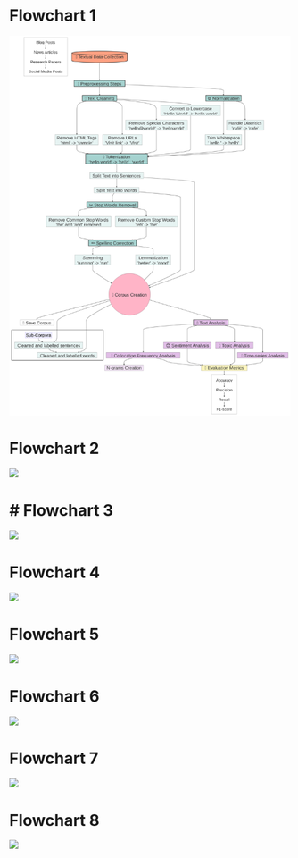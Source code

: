 # Flowchart 1 

<p align="center"><img src="/images/Horizon_Scanning_Mermaid_flowchart_Jupyter_Notebook.png?raw=true"></p>

# Flowchart 2

[![](https://mermaid.ink/img/pako:eNp1lNtuozAQhl_F8nWaAA6HcrFSA1n1Il2tWnYrLemFaybBWrBZY9qmVd69JoTUjbogWbbnm3_G48MbZrIAHONNJZ9ZSZVGWboWyHxXbv5DqppW_JVqLsUDurj4hq68PIMXjZIKqOBi-zDCg5XkmfwLYnQ5Gr3BOM9voZZPgO4aYJxWKDEBKdOg2jPSH8nr7GaFMrptERUF-nW7OieDPJHiCfq8-7S0RCv5DIrRFs7IML82GhWglFOmuObsXCvKM8VrdF9yDW1D2ahwpMiBWrj5vVQF-mqdR8LL70BoEAy-ooZ2MRQscU810bJ5NsJjUiNgxDTUSCq0gro2Qq99WgOTDEzqHgLy2jToStBq1_JRZkTMtsmGs_-ZiSljVUl2SBR9V_CvM_nvbPzo4B1Dfh56n4dkxNNBf-nmv3nb9WfJrPSUa6ZAnBacDr7LMdMbczArc8LQ6GkXMR1KvSTDZtjJn-ODQ9s9bhVtSvRTQaMkg7Y12oNtOMBW37P65KO_sJiFxSTWfHKcNwuzt_sUfizoh0dqeaeWampFXlrM0mKWxIrW_3iCazCXlhfmTr_1xjXWJdSwxrHpFrChXaXXeC32BqWdlnc7wXCsVQcTrGS3LXG8oVVrRl1TUA3mtpjM6xGBgmupboZH4_B2THBDxR8pT4gZ4vgNv-D4wvOnThiFjuf4cxJEUehP8A7HfjiNPMchXhRG0aUbRfsJfj0ouNN5MHcdJ_Adn4ROQMIJriQtQPWSetf0Ybe81SYsk2LDt_18pyozXWrdtPFs1punW67L7nHKZD1redE_bOXTZTALvCCiHoEgJNQnpGCP7mW08ebupggd16N4v9-_A_eKfW0?type=png)](https://mermaid.live/edit#pako:eNp1lNtuozAQhl_F8nWaAA6HcrFSA1n1Il2tWnYrLemFaybBWrBZY9qmVd69JoTUjbogWbbnm3_G48MbZrIAHONNJZ9ZSZVGWboWyHxXbv5DqppW_JVqLsUDurj4hq68PIMXjZIKqOBi-zDCg5XkmfwLYnQ5Gr3BOM9voZZPgO4aYJxWKDEBKdOg2jPSH8nr7GaFMrptERUF-nW7OieDPJHiCfq8-7S0RCv5DIrRFs7IML82GhWglFOmuObsXCvKM8VrdF9yDW1D2ahwpMiBWrj5vVQF-mqdR8LL70BoEAy-ooZ2MRQscU810bJ5NsJjUiNgxDTUSCq0gro2Qq99WgOTDEzqHgLy2jToStBq1_JRZkTMtsmGs_-ZiSljVUl2SBR9V_CvM_nvbPzo4B1Dfh56n4dkxNNBf-nmv3nb9WfJrPSUa6ZAnBacDr7LMdMbczArc8LQ6GkXMR1KvSTDZtjJn-ODQ9s9bhVtSvRTQaMkg7Y12oNtOMBW37P65KO_sJiFxSTWfHKcNwuzt_sUfizoh0dqeaeWampFXlrM0mKWxIrW_3iCazCXlhfmTr_1xjXWJdSwxrHpFrChXaXXeC32BqWdlnc7wXCsVQcTrGS3LXG8oVVrRl1TUA3mtpjM6xGBgmupboZH4_B2THBDxR8pT4gZ4vgNv-D4wvOnThiFjuf4cxJEUehP8A7HfjiNPMchXhRG0aUbRfsJfj0ouNN5MHcdJ_Adn4ROQMIJriQtQPWSetf0Ybe81SYsk2LDt_18pyozXWrdtPFs1punW67L7nHKZD1redE_bOXTZTALvCCiHoEgJNQnpGCP7mW08ebupggd16N4v9-_A_eKfW0)

# # Flowchart 3 

[![](https://mermaid.ink/img/pako:eNp9VF1v4jAQ_CuWJUQrUSAhfOWtpar6QE8VcKp0ysvimMRq4s3ZTluK-O-3CSVwV3Q8oGR3dnZ27M2OC4wlD3mrtVNauZDt2i6VuWyHbS1LZyBr7_etVqQjnSsd51BEmjGD6K6ejSzAKJ2wBbyzlfxw7B4csA0adqsh21plrys0O0susTRC2kOYhaESqK82VAQ3MeXXYOVXDWN3GSbsGa07wtkP-W7ZrXFKZA0HW0grwYiUPUMhTRNeolCQsScZKzhnqbXMMgmapF_Ssabp8usTe45v1ZDLQtaEsxQMCHfWqYE8rp7mbAWJZaBj9nMxbyB_NSBXbdo0mKF-kzQS1dfSHLI5vksjyIoj5pH4sgpxr0AYRfM3zCuj8rxKvaTKSVuA-Kpa4avU6hOcQn1pzOrgGxHLIlPupEFpUvGCJraMDnMptZO6ObWlw-IrWU8O2UUXQX_3cIZ5jvpQfCSTB_mVY3N6Jr3_0Vy6M9K4FPXgtRQSfEeOVXoXdDvZA5r8AK3uqUGSb-tjdLKwl_1I7MkPGlnl9Nfc5MZvLJT4Fp1hlqGodbMHI3-X5Nf2H9QMTVFebL1GfD21htqqk2oZn_Yn0rzDc2lyUDFt7a4qini9sREP6TGWGygzF_FI72swlA6XWy146EwpO9xgmaQ83EBm6a0saOsk3arEQH6E0MY4NE-HD0P9fejwAvQvWosjhF55uOMfPLzxhuNuEPSHXhAMJuPxZNjhWx76_e408D1_FEymA38y9oJ9h3_WDF7X9_r0o4rpJPAG_WmHZwixNBWl2xZV20RZR23Jo41KqnhpMgqnzhU27PWqdDdRLi3XXYF5z6qY1tKlb9NRb-SPJuAP5Gg8gOFgEIu1N51s_MDbxOO-5wPf7_d_AMoLl28?type=png)](https://mermaid.live/edit#pako:eNp9VF1v4jAQ_CuWJUQrUSAhfOWtpar6QE8VcKp0ysvimMRq4s3ZTluK-O-3CSVwV3Q8oGR3dnZ27M2OC4wlD3mrtVNauZDt2i6VuWyHbS1LZyBr7_etVqQjnSsd51BEmjGD6K6ejSzAKJ2wBbyzlfxw7B4csA0adqsh21plrys0O0susTRC2kOYhaESqK82VAQ3MeXXYOVXDWN3GSbsGa07wtkP-W7ZrXFKZA0HW0grwYiUPUMhTRNeolCQsScZKzhnqbXMMgmapF_Ssabp8usTe45v1ZDLQtaEsxQMCHfWqYE8rp7mbAWJZaBj9nMxbyB_NSBXbdo0mKF-kzQS1dfSHLI5vksjyIoj5pH4sgpxr0AYRfM3zCuj8rxKvaTKSVuA-Kpa4avU6hOcQn1pzOrgGxHLIlPupEFpUvGCJraMDnMptZO6ObWlw-IrWU8O2UUXQX_3cIZ5jvpQfCSTB_mVY3N6Jr3_0Vy6M9K4FPXgtRQSfEeOVXoXdDvZA5r8AK3uqUGSb-tjdLKwl_1I7MkPGlnl9Nfc5MZvLJT4Fp1hlqGodbMHI3-X5Nf2H9QMTVFebL1GfD21htqqk2oZn_Yn0rzDc2lyUDFt7a4qini9sREP6TGWGygzF_FI72swlA6XWy146EwpO9xgmaQ83EBm6a0saOsk3arEQH6E0MY4NE-HD0P9fejwAvQvWosjhF55uOMfPLzxhuNuEPSHXhAMJuPxZNjhWx76_e408D1_FEymA38y9oJ9h3_WDF7X9_r0o4rpJPAG_WmHZwixNBWl2xZV20RZR23Jo41KqnhpMgqnzhU27PWqdDdRLi3XXYF5z6qY1tKlb9NRb-SPJuAP5Gg8gOFgEIu1N51s_MDbxOO-5wPf7_d_AMoLl28)

# Flowchart 4 

[![](https://mermaid.ink/img/pako:eNqNVm1P4zgQ_itWJESRGqAv0DbfgLvd1ansItoT0qn3wXUmqQ_HztpOS0H97zd2aJOyTZd8Shw_4_HMM8_MW8BUDEEUnJy8ccltRN5O7QIyOI1OE6XB2NPN5uRkJmcy4zLOaD6ThGilbGsKL5b8QS0ld0oIYJYrSaiMyYNWDIzhMj1zm6OIMyVbCSUJDRMuILSIPHMmCT4tb2KiCo2gs3JtDxLj_zk18P4PEbdCpSRXxprd2g4RGiV47HDmZ0E1hNpUu1rfYWUI1ZYzAUfBEjfmNAddYR_BANVsQfz6AbTDzZV6riATxTgVJIOY00aH5xqDZhzYrri19SNvGI0h44z8heGRVHzq0K9qCVpmIC15hFxp24DyqeByqTirxfaHFFwC-aJ0kTUAmcqc9e3f1oOGfJdyMrGQNwLT6qAxlWlBUyDoB156y5ZfQOJ9X4X0xLsTQGUjaI4MzXa_fPIytfTu5eBzcregmjJbT-QHG6CRdPqgkW_T-zGZ0tR4vv_9OG40whaUS-fOM8jPH3SnJObQuqP8Za0iY7UCzepl8AsJRFwjutIZFfyVuqo8HKOVBskW9WMnFq9Ddcxf3cmuLpuvBez5vcJqe9DGNzQhPJxTpjlWmtnbsGcmRw-4CKmw-0ammmeZM_K04BawEBk0G2HFDt2aujgfvbWTu7075wKLzp3lVIlwibE2yG70DAxRmqyUjhvTW3J3d_zEqpw8OQDxXKGigZ5UHuTVHVYWiujT54_chxfGqoxUXhy3ETKuUQfDl4zqumhZKIPvuD3Gd4zmsYhaDbDvTlwwnzwfCIznLdLWKUrWTDa3129p9Flws81zqQA3KIhrww_2jFKpq7y4ok9QR-k7hqCCY3tDYSYxIAvRT4w7Nj6SKpRZohL_gbL2Hza2KjYP5QL5qprFuBDCwLoWktYE-cS9IH_wea8PaEgLQbXPDxI-NBkKdM3KVOV4g09acC1hL61OVIRQzCeSfNHws0CKrw-Z2TVBFC9tQ8OzfN8RvEs4QcnGAjniTpk0CaWZGv57mGqa_RZrF3UMWCzE599h8E1ifmJYglB5DX9L01AlYUnJe9QA0exyxbM_sYKLMmL3YHWlZR81HsPkrlrn9w1jBXaYdX0NOyXjpl5Jvl4YFaK-8qVDJkztlBUzp_PC_Pu-49i8Qb0OVA0Z-T0thy1SbQFSGjya-wTjl6_DmJut_dY9ZQs3G4yxuJpbr1ZzVasYH2sy1dgGD0Jq48-80CpTcxDwguVpd9efFKhBet2g54Lnc4U6UhthsHcuOaxcFXulqAZSpzPPeLXVWdAOMsAeyWMcft8cdhb4wXcWRPgaQ0ILYWfBTG5mEjfTwqrJWrIgsrqAdqBVkS6CKEEdwK8ixykVsOU5Zm-34NRnlb4v52s_ZreDnMp_cDTZbsHPIHoLXoIo7FwNzvv9y6tOv98bDgbDq3awDqLu5fmo3-10r_vDUa87HHT6m3bw6i10zrudS3wQMRr2O73LUTsQCgdG7Uzade6OTZHNeCzGK-GpWy-0wOWFtbmJLi7c7_OU20UxP8ex7sLw2JF5sRxdX1x3r4e024PrQY9e9Xoxm3dGw6Tb7yTx4LLTpcFms_kfKuTEIg?type=png)](https://mermaid.live/edit#pako:eNqNVm1P4zgQ_itWJESRGqAv0DbfgLvd1ansItoT0qn3wXUmqQ_HztpOS0H97zd2aJOyTZd8Shw_4_HMM8_MW8BUDEEUnJy8ccltRN5O7QIyOI1OE6XB2NPN5uRkJmcy4zLOaD6ThGilbGsKL5b8QS0ld0oIYJYrSaiMyYNWDIzhMj1zm6OIMyVbCSUJDRMuILSIPHMmCT4tb2KiCo2gs3JtDxLj_zk18P4PEbdCpSRXxprd2g4RGiV47HDmZ0E1hNpUu1rfYWUI1ZYzAUfBEjfmNAddYR_BANVsQfz6AbTDzZV6riATxTgVJIOY00aH5xqDZhzYrri19SNvGI0h44z8heGRVHzq0K9qCVpmIC15hFxp24DyqeByqTirxfaHFFwC-aJ0kTUAmcqc9e3f1oOGfJdyMrGQNwLT6qAxlWlBUyDoB156y5ZfQOJ9X4X0xLsTQGUjaI4MzXa_fPIytfTu5eBzcregmjJbT-QHG6CRdPqgkW_T-zGZ0tR4vv_9OG40whaUS-fOM8jPH3SnJObQuqP8Za0iY7UCzepl8AsJRFwjutIZFfyVuqo8HKOVBskW9WMnFq9Ddcxf3cmuLpuvBez5vcJqe9DGNzQhPJxTpjlWmtnbsGcmRw-4CKmw-0ammmeZM_K04BawEBk0G2HFDt2aujgfvbWTu7075wKLzp3lVIlwibE2yG70DAxRmqyUjhvTW3J3d_zEqpw8OQDxXKGigZ5UHuTVHVYWiujT54_chxfGqoxUXhy3ETKuUQfDl4zqumhZKIPvuD3Gd4zmsYhaDbDvTlwwnzwfCIznLdLWKUrWTDa3129p9Flws81zqQA3KIhrww_2jFKpq7y4ok9QR-k7hqCCY3tDYSYxIAvRT4w7Nj6SKpRZohL_gbL2Hza2KjYP5QL5qprFuBDCwLoWktYE-cS9IH_wea8PaEgLQbXPDxI-NBkKdM3KVOV4g09acC1hL61OVIRQzCeSfNHws0CKrw-Z2TVBFC9tQ8OzfN8RvEs4QcnGAjniTpk0CaWZGv57mGqa_RZrF3UMWCzE599h8E1ifmJYglB5DX9L01AlYUnJe9QA0exyxbM_sYKLMmL3YHWlZR81HsPkrlrn9w1jBXaYdX0NOyXjpl5Jvl4YFaK-8qVDJkztlBUzp_PC_Pu-49i8Qb0OVA0Z-T0thy1SbQFSGjya-wTjl6_DmJut_dY9ZQs3G4yxuJpbr1ZzVasYH2sy1dgGD0Jq48-80CpTcxDwguVpd9efFKhBet2g54Lnc4U6UhthsHcuOaxcFXulqAZSpzPPeLXVWdAOMsAeyWMcft8cdhb4wXcWRPgaQ0ILYWfBTG5mEjfTwqrJWrIgsrqAdqBVkS6CKEEdwK8ixykVsOU5Zm-34NRnlb4v52s_ZreDnMp_cDTZbsHPIHoLXoIo7FwNzvv9y6tOv98bDgbDq3awDqLu5fmo3-10r_vDUa87HHT6m3bw6i10zrudS3wQMRr2O73LUTsQCgdG7Uzade6OTZHNeCzGK-GpWy-0wOWFtbmJLi7c7_OU20UxP8ex7sLw2JF5sRxdX1x3r4e024PrQY9e9Xoxm3dGw6Tb7yTx4LLTpcFms_kfKuTEIg)

# Flowchart 5

[![](https://mermaid.ink/img/pako:eNqNV21z2jgQ_isa32RCZnAChoSXbyV3aecmaTuFu87ccB-EvDa6yJIryRDSyX-_lRyw3WKafkhB2md3tS_PLt8DpmIIpsHZ2felJIRLbqfEfyTk3K4hg_MpOV9RA-fd-unfVHO6EmDOD-J4lWueUb27VUJph_ttNouuo_EeWkks4MlWUkmS_CwyUzoGXQmNbnv4ryYnuITq-m48i6JJ7doAUzJueNPr3fQbKixoyxsizpXy-sX9h39ezs6WcikzLuOM5u5QK2U77gXkd2opQbAAZrmShMqYfNaKgTFcphdOeDrl6EcnoSShYcIFhBaRF06ls9LxKuaq0Ai6KM8akBjvXfgv9k53ZkKlJFfGmsPZAREaJXjscOZbQTWE2lRSnY-wNYTik5mAk2CJgjnNQVfYL2CAarYm_vwI2uFWSj1WkLlinAqSQcxpq8MrjUEzDmy33Nq6yXeMxpBxRv7E8Egq3mT0vdqAlhlIS75ArrRtQflUcLlRnNVi-0m6qiJ3ShdZC5CpzGnf33Y-a8gPKSdzC3krMK0M3VOZFjQFgn7go_fV8hNIvMpVSF94twKobAWtsEKzw5VPXqY23r0cfE5u11RTZuuJ_EEHaCw6fVTJh8XDPVnQ1Ph6_-vLfasStqZcOnceQb7d0K2SG9eYaMo_1ipyr7agWb0NfioCEdcKXemMCv5MXVcej9FWg2Trutm5pY4vYv7sLLu-bH8WsMfXDqvJoI4PqEJ4OKdMc-w00xBoqMnRAy5CKmxTyQIJMHNKvq65BWxEBu1KWHFAdxYuzidf7di-8eZcYNM5W46VkP4x1garGz0DQ5QmW2Th1vSWtXswP7cqJ18dgPhaoaKlPKk8Wle32FlIol_fbrIJL4xVGam8OK0jZFwjD4ZPOGzqpGWhDL6r7Xv8jNE8FVGrAZruxAXzyfOBwHjOsGwdo2TtxeZkvUirz4KbfZ5LBniHhLgz_OjMKJm6yotr-gR5lL5iCDJ4gtYgJjFgFaKfGHec6yRVSLNEJf4L0tp_ONiq2HwuD8h71U7GhRAGdrWQdOZYT9wT8g8-N-aAhrQQVPv8YMGHJkOCrmlZqBxf8EYNbiQ00upIRQjFfCLJnYZvBZb47piawxBE8tI2NDzLm47gW8I5UjY2yAl3yqRJKNXU8B_DVNPsl1i7rmPAYiM-_gqDnyTmJ4YNCJXX8DOahioJy5J8QA4Q7S5XdfYHdnBRRuwBrK647EeOxzC5p9br-x1jBU6YXf0MJyXjpt5Jvl8YFaJ-ctcnc6YOzIqZ03lh_n2VOLVvUM8D1UDG-l6UyxapRICUCk_mPsH45bsw5mavv_NA2drtBvfYXO2jV6uVqnWMjzVZaByDRyG19WdVaJWpFQh4wva0h-fPi8ytwy18Lni-UsgjtRUGZ-eGw9Z1sWeKaiF1PPOIT9teBN0gA5yRPMbd3-_vy8Dv9ctgih9jSGgh7DLA9XcpUZgWVs13kgVTqwvoBloV6TqYJsgD-K3IcUsFHHmusvciuPVZpR_Knxf-V0Y3yKn8B1eTvQh-Dabfg6dgGvavR5fDYe-6PxwOxqPR-Lob7IJp1LucDKN-dDMcTwbReNQfvnSDZ6-hfxn13Q8CREzGw_6gN-kGQuHCqJ1Ku8ud2RSrGc1ivBKeuvNCCzxeW5ub6dWVu75MuV0Xq0tc664Mj10xrzeTm6ub6GZMowHcjAb0ejCI2ao_GSfRsJ_Eo14_osHLy8v_cQALnw?type=png)](https://mermaid.live/edit#pako:eNqNV21z2jgQ_isa32RCZnAChoSXbyV3aecmaTuFu87ccB-EvDa6yJIryRDSyX-_lRyw3WKafkhB2md3tS_PLt8DpmIIpsHZ2felJIRLbqfEfyTk3K4hg_MpOV9RA-fd-unfVHO6EmDOD-J4lWueUb27VUJph_ttNouuo_EeWkks4MlWUkmS_CwyUzoGXQmNbnv4ryYnuITq-m48i6JJ7doAUzJueNPr3fQbKixoyxsizpXy-sX9h39ezs6WcikzLuOM5u5QK2U77gXkd2opQbAAZrmShMqYfNaKgTFcphdOeDrl6EcnoSShYcIFhBaRF06ls9LxKuaq0Ai6KM8akBjvXfgv9k53ZkKlJFfGmsPZAREaJXjscOZbQTWE2lRSnY-wNYTik5mAk2CJgjnNQVfYL2CAarYm_vwI2uFWSj1WkLlinAqSQcxpq8MrjUEzDmy33Nq6yXeMxpBxRv7E8Egq3mT0vdqAlhlIS75ArrRtQflUcLlRnNVi-0m6qiJ3ShdZC5CpzGnf33Y-a8gPKSdzC3krMK0M3VOZFjQFgn7go_fV8hNIvMpVSF94twKobAWtsEKzw5VPXqY23r0cfE5u11RTZuuJ_EEHaCw6fVTJh8XDPVnQ1Ph6_-vLfasStqZcOnceQb7d0K2SG9eYaMo_1ipyr7agWb0NfioCEdcKXemMCv5MXVcej9FWg2Trutm5pY4vYv7sLLu-bH8WsMfXDqvJoI4PqEJ4OKdMc-w00xBoqMnRAy5CKmxTyQIJMHNKvq65BWxEBu1KWHFAdxYuzidf7di-8eZcYNM5W46VkP4x1garGz0DQ5QmW2Th1vSWtXswP7cqJ18dgPhaoaKlPKk8Wle32FlIol_fbrIJL4xVGam8OK0jZFwjD4ZPOGzqpGWhDL6r7Xv8jNE8FVGrAZruxAXzyfOBwHjOsGwdo2TtxeZkvUirz4KbfZ5LBniHhLgz_OjMKJm6yotr-gR5lL5iCDJ4gtYgJjFgFaKfGHec6yRVSLNEJf4L0tp_ONiq2HwuD8h71U7GhRAGdrWQdOZYT9wT8g8-N-aAhrQQVPv8YMGHJkOCrmlZqBxf8EYNbiQ00upIRQjFfCLJnYZvBZb47piawxBE8tI2NDzLm47gW8I5UjY2yAl3yqRJKNXU8B_DVNPsl1i7rmPAYiM-_gqDnyTmJ4YNCJXX8DOahioJy5J8QA4Q7S5XdfYHdnBRRuwBrK647EeOxzC5p9br-x1jBU6YXf0MJyXjpt5Jvl8YFaJ-ctcnc6YOzIqZ03lh_n2VOLVvUM8D1UDG-l6UyxapRICUCk_mPsH45bsw5mavv_NA2drtBvfYXO2jV6uVqnWMjzVZaByDRyG19WdVaJWpFQh4wva0h-fPi8ytwy18Lni-UsgjtRUGZ-eGw9Z1sWeKaiF1PPOIT9teBN0gA5yRPMbd3-_vy8Dv9ctgih9jSGgh7DLA9XcpUZgWVs13kgVTqwvoBloV6TqYJsgD-K3IcUsFHHmusvciuPVZpR_Knxf-V0Y3yKn8B1eTvQh-Dabfg6dgGvavR5fDYe-6PxwOxqPR-Lob7IJp1LucDKN-dDMcTwbReNQfvnSDZ6-hfxn13Q8CREzGw_6gN-kGQuHCqJ1Ku8ud2RSrGc1ivBKeuvNCCzxeW5ub6dWVu75MuV0Xq0tc664Mj10xrzeTm6ub6GZMowHcjAb0ejCI2ao_GSfRsJ_Eo14_osHLy8v_cQALnw)

# Flowchart 6

[![](https://mermaid.ink/img/pako:eNqNVlFT2zgQ_isaP4WZGOIEAs4bTUs7N9BjSG46c8OLIq9tHbLkrmRoyvDfb-VAolAbgJdY2m93tft9Kz1GwmQQzaJK6qzi9a1mDI1xg8ESfjn2mTvO5kYpEE4azbjO2DUaAdZKXRwcePPZTAqjBzlnOY9zqSB2BKUtv8nYoPWxMA0S6mCztgfJaH_FLTzvEeKTMgWrjXV2u7ZFxNYomXmc_dlwhBjtzmrwHR4s4-ikUPAmWJNhzWvAHfYGLHAUJWvXO9AetzLmbgdZGCG5YhVkkvcmvEKqmvVg9yCdC0OeC55BJQX7i8qjufpQ0K_mHlBXoB27gdqg60G1rZD63kgR1PZvraQGdmGwqXqAwlTeu9218Bqh3nadLRzUnZ0UptgFavkzV8C1Z0r3uYhp1XarbUFl7tsQNbSVnZccuXBhO175ACTqYKeTb8urS7bkRS9WlFxqn8Ud6E4P_9xc9oKpjHchaG409cV5WHt0Z9ileQAUIbVf-fBCiUuQRekCDhusuJK_uVdcd-EeELQow-jfiGPKx_4suUBJAuhNPDfahdAlyqry0B-ldECqEL35iibIc-nL9maafrSEkRa1IgFsKyQ11WhBTKPDQH-6nsZcufcc_TCY9TqxJJOYV6bRLm7qQMDO1Bska5vOVQ9TeTdB5iQVGos7N70JkEUsJNJc6nbUkEX1AUdCyXplOGZEQBt0gxSj1CYlxM207j6K9YZEfRB79CVRtyzopSrCXuaXZE6tf9X-PzRig4uAMqsby-YIIahr0j0D2uae01xcW9k5cDYD-yX6oJ0aOY1T_oxhNMhzkhNkLIMa_BimbrkSWGFo2jKTtx802_6jku2Keb1ZYF9N_0xulLKwDmoy8FSW7Vx-lfPedYBQNIpjS22SWmwrGXKCZFXTCT7owder4hh0cuBvayPaCrMLhJ8NqWvd5WZ7F9IYJHVYWdX7idBZ4gWgBPtWOs-zEDZuAvz3uEBevYt1ZYgB92Dw7j0M_dLUnwzuQZk6wH_iRWzyeKPoKxo_qj_lrXoGX0j3zaZiV-BwNztf3xZUJn_UUAfnQjR0Ra3DNbouhbT7uiCpC65UuHKRsIUwCC3ho2FUAQ1-mdFj7NFb3UbEzQpuoxn9zCDnjXK30a1-IlPeOLNYaxHNHDYwjNA0RRnNcqIrfTU1vamAbgLfgBcTeqM4g1eb11776BtGNdf_0hX8YkKf0ewx-hXN4iQ9OUxHk7N0ckb_6el4GK1pOZ0enkyTdJqcpiej02T8NIx-tw6Sw3Eyor-T5Dg9O04mo3QYKUOvG_Qe3br2UQuqOUWlkuay8OsNKlounavt7OjIbx8W0pXN6pDeIEdWZr7k5X06PZqOp2d8PIHp6YSfTCaZWCXpWT4-TvLsdJSMefT09PQ_zLJN0Q?type=png)](https://mermaid.live/edit#pako:eNqNVlFT2zgQ_isaP4WZGOIEAs4bTUs7N9BjSG46c8OLIq9tHbLkrmRoyvDfb-VAolAbgJdY2m93tft9Kz1GwmQQzaJK6qzi9a1mDI1xg8ESfjn2mTvO5kYpEE4azbjO2DUaAdZKXRwcePPZTAqjBzlnOY9zqSB2BKUtv8nYoPWxMA0S6mCztgfJaH_FLTzvEeKTMgWrjXV2u7ZFxNYomXmc_dlwhBjtzmrwHR4s4-ikUPAmWJNhzWvAHfYGLHAUJWvXO9AetzLmbgdZGCG5YhVkkvcmvEKqmvVg9yCdC0OeC55BJQX7i8qjufpQ0K_mHlBXoB27gdqg60G1rZD63kgR1PZvraQGdmGwqXqAwlTeu9218Bqh3nadLRzUnZ0UptgFavkzV8C1Z0r3uYhp1XarbUFl7tsQNbSVnZccuXBhO175ACTqYKeTb8urS7bkRS9WlFxqn8Ud6E4P_9xc9oKpjHchaG409cV5WHt0Z9ileQAUIbVf-fBCiUuQRekCDhusuJK_uVdcd-EeELQow-jfiGPKx_4suUBJAuhNPDfahdAlyqry0B-ldECqEL35iibIc-nL9maafrSEkRa1IgFsKyQ11WhBTKPDQH-6nsZcufcc_TCY9TqxJJOYV6bRLm7qQMDO1Bska5vOVQ9TeTdB5iQVGos7N70JkEUsJNJc6nbUkEX1AUdCyXplOGZEQBt0gxSj1CYlxM207j6K9YZEfRB79CVRtyzopSrCXuaXZE6tf9X-PzRig4uAMqsby-YIIahr0j0D2uae01xcW9k5cDYD-yX6oJ0aOY1T_oxhNMhzkhNkLIMa_BimbrkSWGFo2jKTtx802_6jku2Keb1ZYF9N_0xulLKwDmoy8FSW7Vx-lfPedYBQNIpjS22SWmwrGXKCZFXTCT7owder4hh0cuBvayPaCrMLhJ8NqWvd5WZ7F9IYJHVYWdX7idBZ4gWgBPtWOs-zEDZuAvz3uEBevYt1ZYgB92Dw7j0M_dLUnwzuQZk6wH_iRWzyeKPoKxo_qj_lrXoGX0j3zaZiV-BwNztf3xZUJn_UUAfnQjR0Ra3DNbouhbT7uiCpC65UuHKRsIUwCC3ho2FUAQ1-mdFj7NFb3UbEzQpuoxn9zCDnjXK30a1-IlPeOLNYaxHNHDYwjNA0RRnNcqIrfTU1vamAbgLfgBcTeqM4g1eb11776BtGNdf_0hX8YkKf0ewx-hXN4iQ9OUxHk7N0ckb_6el4GK1pOZ0enkyTdJqcpiej02T8NIx-tw6Sw3Eyor-T5Dg9O04mo3QYKUOvG_Qe3br2UQuqOUWlkuay8OsNKlounavt7OjIbx8W0pXN6pDeIEdWZr7k5X06PZqOp2d8PIHp6YSfTCaZWCXpWT4-TvLsdJSMefT09PQ_zLJN0Q)

# Flowchart 7

[![](https://mermaid.ink/img/pako:eNqNVt9v4jgQ_lesPLESaflRoPDW9m53daK7VeFU6dR7MM4k8eHYWduB0qr_-42dlpguYZenYM83Y89883leIqYSiGZRwWVS0PJREqKVsp0lPFnyB7WU3CghgFmuJKEyIXdaMTCGy-yTM57NOFOyk1KS0jjlAmKLSNxym4R0vIuFqjSCPtVrB5AE91fUwNseIq6FykipjDX7tT0iNkrwxOHMj4pqiLVprDrfYGsI1ZYzASfBEg1LWoJusPdggGqWE79-BO1wK6XWDWShGKeCFJBw2nrglcakGQe2W25tGPKK0QQKzshfmB5JxW8F_aI2oGUB0pJ7KJW2LShfCi43irMgt9-l4BLIZ6WrogXIVOG8v-927jSU-5KThYWyFZg1geZUZhXNgOA58NLvbPkJJN7sGqQn3o0AKltBK2Rosd_yxSvUxh-vBF-Tm5xqymxYyNDs6_J2TpY0M57Rf9_PQ7ODUKCRmzp0cqMkVsA6N_6oVpG52oJmIYl_KqFIApoqXVDBn6nrqeM33GqQLA_DLiweleqEP7vIrqvagrEc2PqtPwIb9PEVXQgP55Rpjn1iDgwOCaSkPYQvNS8KB3_IuQVsIAbtcFbt0Z2lWoM8eV8nQge3LQU2i4vl1IRwiVk2yErMChiiNNkqnbQWrebcPvzCqpI8OADxDKCihVZUHmXLDXYEit_DqZAGY8SMa1Se4z4qtChIc5TW6glerhQWOhbc2EBsLNTJd4yd4zdm81RGrYYPJ0kq5ovnE4H5vEbCOiUo2mnmbL1J63GDQ9ade4VCtjP8qNbXCtvUxTVrivpH3zAElTfFaJCQBEpwuol5tzmQTKE8EpX6PyhH_-GD1OTmrl4gX1S7iFZCGNgFKekskE_cC-mHMx_ot4asElR7WiHhY1PwsMTI7RJv8JsenJQXVK8DvHtdFfOFJJ81_KiQ4rtjbvaPF0Nts7HhRXl4ELxLvECpxQY5cZy6aBJqNwH-W5xpWvwSa_MQAxYbcf0rDH5JrE8CGxCqDPDXNItVGteUvEUNEO1Hbnj2J3ZwVWfsFqxuVOyDDLo0uauG_L5irMKXYReu4QvHuAk7yfcLo0KEK5_7ZMHUXlOxcrqszL9vFqfmBOoloHlIkd_LekgijQmQ2uHJ2qeYv3IXJ9y8--_cUpa7N32OzdX-ZGq1UkHH-FyTpab8OCQYW1aVVoVagYAnbE-7v_6iQg3SuxY9f1exYPTAV3PDYeu62CtFM0g6nVnj1bZoHXWjAvB95AkOpS8O_Rhh0xfwGM3wM4GUVsI-Ro_yFU1pZdViJ1k0s7qCbqRVleXRLEUdwH9VidMl4GPnmL1fxXHNKn1bj71--u1GJZX_4Ezx7gb_RrOX6Cmaxf3h9GzcGw9Go8mw1xtNLyfdaBfNLvpnl4PxxXQ46fdHg0Fv-NqNnr2H_tmg38PfcDqaTC4uL_rDbiQUTnraubS70oXNkM4YFhOW8sytV1rgcm5taWbn5277LOM2r1ZnOI-dG544Nueb6fh8PBhf0sEQxpMhHQ2HCVv1p5fp4KKfJpNef0Cj19fX_wEqPaM_?type=png)](https://mermaid.live/edit#pako:eNqNVt9v4jgQ_lesPLESaflRoPDW9m53daK7VeFU6dR7MM4k8eHYWduB0qr_-42dlpguYZenYM83Y89883leIqYSiGZRwWVS0PJREqKVsp0lPFnyB7WU3CghgFmuJKEyIXdaMTCGy-yTM57NOFOyk1KS0jjlAmKLSNxym4R0vIuFqjSCPtVrB5AE91fUwNseIq6FykipjDX7tT0iNkrwxOHMj4pqiLVprDrfYGsI1ZYzASfBEg1LWoJusPdggGqWE79-BO1wK6XWDWShGKeCFJBw2nrglcakGQe2W25tGPKK0QQKzshfmB5JxW8F_aI2oGUB0pJ7KJW2LShfCi43irMgt9-l4BLIZ6WrogXIVOG8v-927jSU-5KThYWyFZg1geZUZhXNgOA58NLvbPkJJN7sGqQn3o0AKltBK2Rosd_yxSvUxh-vBF-Tm5xqymxYyNDs6_J2TpY0M57Rf9_PQ7ODUKCRmzp0cqMkVsA6N_6oVpG52oJmIYl_KqFIApoqXVDBn6nrqeM33GqQLA_DLiweleqEP7vIrqvagrEc2PqtPwIb9PEVXQgP55Rpjn1iDgwOCaSkPYQvNS8KB3_IuQVsIAbtcFbt0Z2lWoM8eV8nQge3LQU2i4vl1IRwiVk2yErMChiiNNkqnbQWrebcPvzCqpI8OADxDKCihVZUHmXLDXYEit_DqZAGY8SMa1Se4z4qtChIc5TW6glerhQWOhbc2EBsLNTJd4yd4zdm81RGrYYPJ0kq5ovnE4H5vEbCOiUo2mnmbL1J63GDQ9ade4VCtjP8qNbXCtvUxTVrivpH3zAElTfFaJCQBEpwuol5tzmQTKE8EpX6PyhH_-GD1OTmrl4gX1S7iFZCGNgFKekskE_cC-mHMx_ot4asElR7WiHhY1PwsMTI7RJv8JsenJQXVK8DvHtdFfOFJJ81_KiQ4rtjbvaPF0Nts7HhRXl4ELxLvECpxQY5cZy6aBJqNwH-W5xpWvwSa_MQAxYbcf0rDH5JrE8CGxCqDPDXNItVGteUvEUNEO1Hbnj2J3ZwVWfsFqxuVOyDDLo0uauG_L5irMKXYReu4QvHuAk7yfcLo0KEK5_7ZMHUXlOxcrqszL9vFqfmBOoloHlIkd_LekgijQmQ2uHJ2qeYv3IXJ9y8--_cUpa7N32OzdX-ZGq1UkHH-FyTpab8OCQYW1aVVoVagYAnbE-7v_6iQg3SuxY9f1exYPTAV3PDYeu62CtFM0g6nVnj1bZoHXWjAvB95AkOpS8O_Rhh0xfwGM3wM4GUVsI-Ro_yFU1pZdViJ1k0s7qCbqRVleXRLEUdwH9VidMl4GPnmL1fxXHNKn1bj71--u1GJZX_4Ezx7gb_RrOX6Cmaxf3h9GzcGw9Go8mw1xtNLyfdaBfNLvpnl4PxxXQ46fdHg0Fv-NqNnr2H_tmg38PfcDqaTC4uL_rDbiQUTnraubS70oXNkM4YFhOW8sytV1rgcm5taWbn5277LOM2r1ZnOI-dG544Nueb6fh8PBhf0sEQxpMhHQ2HCVv1p5fp4KKfJpNef0Cj19fX_wEqPaM_)

# Flowchart 8

[![](https://mermaid.ink/img/pako:eNqNVm1T4zYQ_isazzDkmBjICyTk20HLXTvhypC0zLS5mVPktaMiSz5JJoQM_70rGWKFxrnLJ0faZ3e1L8_uOmIqgWgUHRysueR2RNaHdgE5HI7IYao0GHvYJtXRX1RzOhdg8G7tbqWd8Gcv2T0tnpycO7umORcrd_qbtKAPX15eDg5mciZzLpOcFjNJtFL2n1n07ehoCk-W_EItJVdKCGCWK0moTMitVgyM4TI7Ovo2i74iioxGnCnZSilJaZxyAbFF-Aenm-Cv5fVMVKkR-aE624IkeD-nBl7vEHEpVEYKZazZnG0QsVGCJw5nvpdUQ6xNLdX6AktDqLacCdgLlihY0AJ0jb0DA1SzBfHnO9AON1fqoYZMFONUkBwSThsdnmuMnHFgu-TWhiY_MppAzhn5HcMjqfgpo5_UI2iZg7TkDgqlbQPKp4LLR8VZENs_pOASyLXSZd4AZCp32t9uW7caik3eycRC0QjMakNjKrOSZkDQD3w0QneDxKtcjfTVdyWAykbQHGs131z55OXq0btXgM_J1YJqymyYyFDs8_RmTKY0M76s_7wbh2JbpkBjbepQyZWSmAHr1HhXrSJjtQTNwiL-XwpFEpSp0jkV_Jm6xtr9wqUGyRah2YlFV6lO-LOz7LqqyRhbAHt47Y9ABnV8RhXCwzllmmOfmC2B7QJC2tiGTzXPcwe_X3AL2EAMmuGs3KBbU_UAcu97HeFtvbYQ2CzOlmMTwiVG2WBVYlTAEKXJUumkMWlVzW3MT6wqyL0DEF8BVDSUFZU7q-UKOwIZ8H6fSYM2YsY1Ms9uHSVK5KR2pTF7ghdzhYmOBTc2IBsLVfBdxY7xG6O5L6JWwztPkpL55PlAYDwvsWAdE-TNZeZkvUiju4GTVed-RCJbGb6T6yuGrfPimjVF_qOvGILMi_MNCZUkUIDjTYw7zjmSKaRHolL_B-noX5xKdWxuqwPySTWTaCmEgVUQktYE64l7In3n8xZ_a8hKQbUvKyz42OAgDbVMVYEv-EkNjspzqh8CvBuxivlEkmsN30ss8dUuNZvhxZDbbGx4Xmw7gm-JJ0i12CB73KmSJqFSE-C_xJmm-Q-xdhFiwGIjPvwIg18S85PAIwhVBPhLmsUqjauSvEEOEM0u13X2K3ZwWUXsBqyuWewdDbowuaeG9f2RsRInwyo8wwnHuAk7yfcLo0KEJ9cdMmFqw6mYOV2U5uurxL49gXoKqAcp1ve0WpJILQKkUrg39ynGr1jFCTdv-ls3lC3cTB9jczWPTK3mKugYH2sy1ZTvhgRry7zUKldzEPCE7Wk3z5-UyEF61cDnbywWrB44NR85LF0Xe6aot0nHMw_4tKVfG6N2lANOSJ7gCrx2-Fnkd91ZNMLPBFJaCjuLZvLFC9PSqslKsmhkdQntSKsyW0SjFLkA_5UFbpiAA89V95sIbmxW6Ztqy_bLdjsqqPwb14o3EfwbjdbRUzSKO2eD437_9KzT7_eGg8HwrB2tolH39Pii3-10z_vDi153OOj0X9rRs9fQOe52TvGHiIthv9M7PW9HQuGyp51Kuyqc2QwrGs1izFKeufNSCzxeWFuY0cmJuz7OuF2U82NcyU4MT1xBLx4vzk_Ou-dD2u3B-aBHz3q9hM07F8O02--kyeC006URrvf_AbwUx50?type=png)](https://mermaid.live/edit#pako:eNqNVm1T4zYQ_isazzDkmBjICyTk20HLXTvhypC0zLS5mVPktaMiSz5JJoQM_70rGWKFxrnLJ0faZ3e1L8_uOmIqgWgUHRysueR2RNaHdgE5HI7IYao0GHvYJtXRX1RzOhdg8G7tbqWd8Gcv2T0tnpycO7umORcrd_qbtKAPX15eDg5mciZzLpOcFjNJtFL2n1n07ehoCk-W_EItJVdKCGCWK0moTMitVgyM4TI7Ovo2i74iioxGnCnZSilJaZxyAbFF-Aenm-Cv5fVMVKkR-aE624IkeD-nBl7vEHEpVEYKZazZnG0QsVGCJw5nvpdUQ6xNLdX6AktDqLacCdgLlihY0AJ0jb0DA1SzBfHnO9AON1fqoYZMFONUkBwSThsdnmuMnHFgu-TWhiY_MppAzhn5HcMjqfgpo5_UI2iZg7TkDgqlbQPKp4LLR8VZENs_pOASyLXSZd4AZCp32t9uW7caik3eycRC0QjMakNjKrOSZkDQD3w0QneDxKtcjfTVdyWAykbQHGs131z55OXq0btXgM_J1YJqymyYyFDs8_RmTKY0M76s_7wbh2JbpkBjbepQyZWSmAHr1HhXrSJjtQTNwiL-XwpFEpSp0jkV_Jm6xtr9wqUGyRah2YlFV6lO-LOz7LqqyRhbAHt47Y9ABnV8RhXCwzllmmOfmC2B7QJC2tiGTzXPcwe_X3AL2EAMmuGs3KBbU_UAcu97HeFtvbYQ2CzOlmMTwiVG2WBVYlTAEKXJUumkMWlVzW3MT6wqyL0DEF8BVDSUFZU7q-UKOwIZ8H6fSYM2YsY1Ms9uHSVK5KR2pTF7ghdzhYmOBTc2IBsLVfBdxY7xG6O5L6JWwztPkpL55PlAYDwvsWAdE-TNZeZkvUiju4GTVed-RCJbGb6T6yuGrfPimjVF_qOvGILMi_MNCZUkUIDjTYw7zjmSKaRHolL_B-noX5xKdWxuqwPySTWTaCmEgVUQktYE64l7In3n8xZ_a8hKQbUvKyz42OAgDbVMVYEv-EkNjspzqh8CvBuxivlEkmsN30ss8dUuNZvhxZDbbGx4Xmw7gm-JJ0i12CB73KmSJqFSE-C_xJmm-Q-xdhFiwGIjPvwIg18S85PAIwhVBPhLmsUqjauSvEEOEM0u13X2K3ZwWUXsBqyuWewdDbowuaeG9f2RsRInwyo8wwnHuAk7yfcLo0KEJ9cdMmFqw6mYOV2U5uurxL49gXoKqAcp1ve0WpJILQKkUrg39ynGr1jFCTdv-ls3lC3cTB9jczWPTK3mKugYH2sy1ZTvhgRry7zUKldzEPCE7Wk3z5-UyEF61cDnbywWrB44NR85LF0Xe6aot0nHMw_4tKVfG6N2lANOSJ7gCrx2-Fnkd91ZNMLPBFJaCjuLZvLFC9PSqslKsmhkdQntSKsyW0SjFLkA_5UFbpiAA89V95sIbmxW6Ztqy_bLdjsqqPwb14o3EfwbjdbRUzSKO2eD437_9KzT7_eGg8HwrB2tolH39Pii3-10z_vDi153OOj0X9rRs9fQOe52TvGHiIthv9M7PW9HQuGyp51Kuyqc2QwrGs1izFKeufNSCzxeWFuY0cmJuz7OuF2U82NcyU4MT1xBLx4vzk_Ou-dD2u3B-aBHz3q9hM07F8O02--kyeC006URrvf_AbwUx50)

